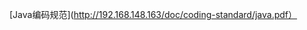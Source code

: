 \[Java编码规范\]\([http:\/\/192.168.148.163\/doc\/coding-standard\/java.pdf）](http://192.168.148.163/doc/coding-standard/java.pdf）)

